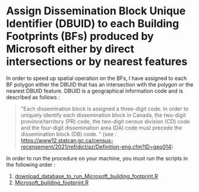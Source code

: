 # Assign Dissemination Block Unique Identifier (DBUID) to each Building Footprints (BFs) produced by Microsoft either by direct intersections or by nearest features
In order to speed up spatial operation on the BFs, I have assigned to each BF polygon either the DBUID that has an intersection with the polygon or the nearest DBUID feature. DBUID is a geographical information code and is described as follows :
> "Each dissemination block is assigned a three-digit code. In order to uniquely identify each dissemination block in Canada, the two-digit province/territory (PR) code, the two-digit census division (CD) code and the four-digit dissemination area (DA) code must precede the dissemination block (DB) code. " (see : https://www12.statcan.gc.ca/census-recensement/2021/ref/dict/az/Definition-eng.cfm?ID=geo014)

In order to run the procedure on your machine, you must run the scripts in the following order : 
1. [download_database_to_run_Microsoft_building_footprint.R](https://github.com/GabrielMorin1109/CanBF.MS-DBUID.21-Assignation/blob/main/R/download_database_to_run_Microsoft_building_footprint.R)
2. [Microsoft_building_footprint.R](https://github.com/GabrielMorin1109/CanBF.MS-DBUID.21-Assignation/blob/main/R/Microsoft_building_footprint.R)

